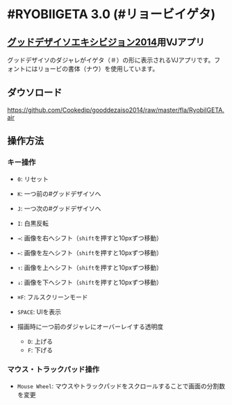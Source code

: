 # #RYOBIIGETA 3.0 (#リョービイゲタ)

## [グッドデザイソエキシビジョン2014](http://good.dezaiso.jp/)用VJアプリ

グッドデザイソのダジャレがイゲタ（＃）の形に表示されるVJアプリです。フォントにはリョービの書体（ナウ）を使用しています。

## ダウソロード

https://github.com/Cookedjp/gooddezaiso2014/raw/master/fla/RyobiIGETA.air


## 操作方法

### キー操作
- `0`: リセット
- `K`: 一つ前の#グッドデザイソへ
- `J`: 一つ次の#グッドデザイソへ
- `I`: 白黒反転
- `→`: 画像を右へシフト（`shift`を押すと10pxずつ移動）
- `←`: 画像を左へシフト（`shift`を押すと10pxずつ移動）
- `↑`: 画像を上へシフト（`shift`を押すと10pxずつ移動）
- `↓`: 画像を下へシフト（`shift`を押すと10pxずつ移動）
- `⌘F`: フルスクリーンモード
- `SPACE`: UIを表示


- 描画時に一つ前のダジャレにオーバーレイする透明度
	- `D`: 上げる
	- `F`: 下げる
	
### マウス・トラックパッド操作
- `Mouse Wheel`: マウスやトラックパッドをスクロールすることで画面の分割数を変更
